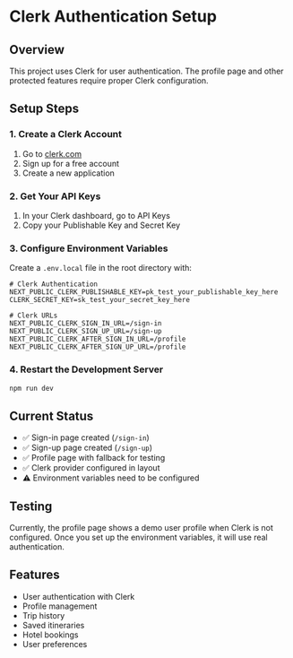 # Clerk Authentication Setup

## Overview
This project uses Clerk for user authentication. The profile page and other protected features require proper Clerk configuration.

## Setup Steps

### 1. Create a Clerk Account
1. Go to [clerk.com](https://clerk.com)
2. Sign up for a free account
3. Create a new application

### 2. Get Your API Keys
1. In your Clerk dashboard, go to API Keys
2. Copy your Publishable Key and Secret Key

### 3. Configure Environment Variables
Create a `.env.local` file in the root directory with:

```env
# Clerk Authentication
NEXT_PUBLIC_CLERK_PUBLISHABLE_KEY=pk_test_your_publishable_key_here
CLERK_SECRET_KEY=sk_test_your_secret_key_here

# Clerk URLs
NEXT_PUBLIC_CLERK_SIGN_IN_URL=/sign-in
NEXT_PUBLIC_CLERK_SIGN_UP_URL=/sign-up
NEXT_PUBLIC_CLERK_AFTER_SIGN_IN_URL=/profile
NEXT_PUBLIC_CLERK_AFTER_SIGN_UP_URL=/profile
```

### 4. Restart the Development Server
```bash
npm run dev
```

## Current Status
- ✅ Sign-in page created (`/sign-in`)
- ✅ Sign-up page created (`/sign-up`)
- ✅ Profile page with fallback for testing
- ✅ Clerk provider configured in layout
- ⚠️ Environment variables need to be configured

## Testing
Currently, the profile page shows a demo user profile when Clerk is not configured. Once you set up the environment variables, it will use real authentication.

## Features
- User authentication with Clerk
- Profile management
- Trip history
- Saved itineraries
- Hotel bookings
- User preferences











